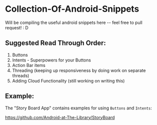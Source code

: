 # Collection-Of-Android-Snippets
Will be compiling the useful android snippets here -- feel free to pull request! : D


## Suggested Read Through Order:

1. Buttons
2. Intents - Superpowers for your Buttons
3. Action Bar items
4. Threading (keeping up responsiveness by doing work on separate threads)
5. Adding Cloud Functionality (still working on writing this)


## Example:
The "Story Board App" contains examples for using `Buttons` and `Intents`:

https://github.com/Android-at-The-Library/StoryBoard 

<!--


The "Send Text at HH:MM" shows different ways to set an alarm, and to automate transmission of important messages.


UI Examples:

"Master Detail" Flow app

"Nav SideBar" App

-->
